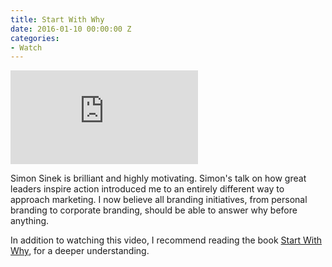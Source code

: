 ```yaml
---
title: Start With Why
date: 2016-01-10 00:00:00 Z
categories:
- Watch
---
```


<div class="embed__container">
	<iframe src="https://www.youtube.com/embed/u4ZoJKF_VuA" frameborder="0" allowfullscreen></iframe>
</div>

Simon Sinek is brilliant and highly motivating. Simon's talk on how great leaders inspire action introduced me to an entirely different way to approach marketing. I now believe all branding initiatives, from personal branding to corporate branding, should be able to answer why before anything.

In addition to watching this video, I recommend reading the book [Start With Why](https://www.startwithwhy.com/), for a deeper understanding.
